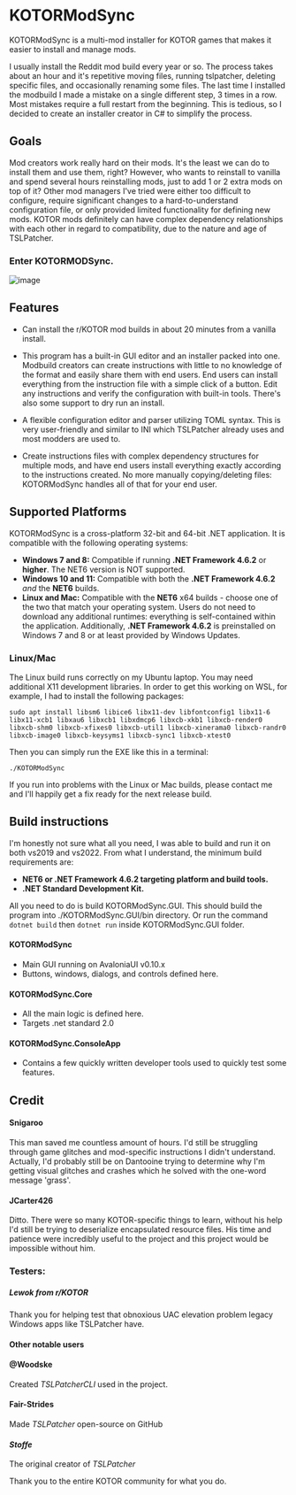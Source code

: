 # KOTORModSync
KOTORModSync is a multi-mod installer for KOTOR games that makes it easier to install and manage mods.

I usually install the Reddit mod build every year or so. The process takes about an hour and it's repetitive moving files, running tslpatcher, deleting specific files, and occasionally renaming some files. The last time I installed the modbuild I made a mistake on a single different step, 3 times in a row. Most mistakes require a full restart from the beginning.
This is tedious, so I decided to create an installer creator in C# to simplify the process.

## Goals
Mod creators work really hard on their mods. It's the least we can do to install them and use them, right? However, who wants to reinstall to vanilla and spend several hours reinstalling mods, just to add 1 or 2 extra mods on top of it?
Other mod managers I've tried were either too difficult to configure, require significant changes to a hard-to-understand configuration file, or only provided limited functionality for defining new mods. KOTOR mods definitely can have complex dependency relationships with each other in regard to compatibility, due to the nature and age of TSLPatcher.

### Enter KOTORMODSync.

![image](https://github.com/th3w1zard1/KOTORModSync/assets/2219836/3643440b-0070-4016-b45a-b17560f3f9b5)


## Features
- Can install the r/KOTOR mod builds in about 20 minutes from a vanilla install.
- This program has a built-in GUI editor and an installer packed into one. Modbuild creators can create instructions with little to no knowledge of the format and easily share them with end users. End users can install everything from the instruction file with a simple click of a button. Edit any instructions and verify the configuration with built-in tools. There's also some support to dry run an install.

- A flexible configuration editor and parser utilizing TOML syntax. This is very user-friendly and similar to INI which TSLPatcher already uses and most modders are used to.
- Create instructions files with complex dependency structures for multiple mods, and have end users install everything exactly according to the instructions created. No more manually copying/deleting files: KOTORModSync handles all of that for your end user.

## Supported Platforms
KOTORModSync is a cross-platform 32-bit and 64-bit .NET application. It is compatible with the following operating systems:
- **Windows 7 and 8:** Compatible if running **.NET Framework 4.6.2** or **higher**. The NET6 version is NOT supported.
- **Windows 10 and 11:** Compatible with both the **.NET Framework 4.6.2** *and* the **NET6** builds.
- **Linux and Mac:** Compatible with the **NET6** x64 builds - choose one of the two that match your operating system.
Users do not need to download any additional runtimes: everything is self-contained within the application. Additionally, **.NET Framework 4.6.2** is preinstalled on Windows 7 and 8 or at least provided by Windows Updates.

### Linux/Mac
The Linux build runs correctly on my Ubuntu laptop. You may need additional X11 development libraries. In order to get this working on WSL, for example, I had to install the following packages:

`sudo apt install libsm6 libice6 libx11-dev libfontconfig1 libx11-6 libx11-xcb1 libxau6 libxcb1 libxdmcp6 libxcb-xkb1 libxcb-render0 libxcb-shm0 libxcb-xfixes0 libxcb-util1 libxcb-xinerama0 libxcb-randr0 libxcb-image0 libxcb-keysyms1 libxcb-sync1 libxcb-xtest0`

Then you can simply run the EXE like this in a terminal:

`./KOTORModSync`

If you run into problems with the Linux or Mac builds, please contact me and I'll happily get a fix ready for the next release build. 


## Build instructions
I'm honestly not sure what all you need, I was able to build and run it on both vs2019 and vs2022. From what I understand, the minimum build requirements are:
- **NET6 or .NET Framework 4.6.2 targeting platform and build tools.**
- **.NET Standard Development Kit.**

All you need to do is build KOTORModSync.GUI. This should build the program into ./KOTORModSync.GUI/bin directory. Or run the command `dotnet build` then `dotnet run` inside KOTORModSync.GUI folder.

#### KOTORModSync
- Main GUI running on AvaloniaUI v0.10.x
- Buttons, windows, dialogs, and controls defined here.
#### KOTORModSync.Core
- All the main logic is defined here.
- Targets .net standard 2.0
#### KOTORModSync.ConsoleApp
- Contains a few quickly written developer tools used to quickly test some features.


## Credit
#### Snigaroo
This man saved me countless amount of hours. I'd still be struggling through game glitches and mod-specific instructions I didn't understand. Actually, I'd probably still be on Dantooine trying to determine why I'm getting visual glitches and crashes which he solved with the one-word message 'grass'.

#### JCarter426
Ditto. There were so many KOTOR-specific things to learn, without his help I'd still be trying to deserialize encapsulated resource files. His time and patience were incredibly useful to the project and this project would be impossible without him.

### Testers:
##### Lewok from r/KOTOR
Thank you for helping test that obnoxious UAC elevation problem legacy Windows apps like TSLPatcher have.

#### Other notable users
#### @Woodske
Created *TSLPatcherCLI* used in the project.

#### Fair-Strides
Made *TSLPatcher* open-source on GitHub

#### *Stoffe*
The original creator of *TSLPatcher*

Thank you to the entire KOTOR community for what you do.
